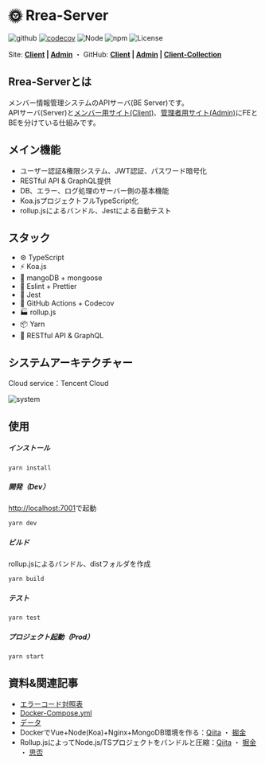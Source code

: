 # 🌞 Rrea-Server

![github](https://github.com/kensoz/Rrea-server/actions/workflows/main.yml/badge.svg)  [![codecov](https://codecov.io/gh/kensoz/Rrea-server/branch/master/graph/badge.svg?token=7ZTUS6Z4WQ)](https://codecov.io/gh/kensoz/Rrea-server)  ![Node](https://img.shields.io/badge/Node.js-v18.0.0-fb7185.svg?logo=&style=flat-square)  ![npm](https://img.shields.io/badge/npm-2.0.0-84CC16.svg?style=flat-square)  ![License](https://img.shields.io/badge/License-MIT-0284C7.svg?logo=&style=flat-square)

Site:  **[Client](http://rrea-client.live) | [Admin](http://rrea-admin.live)**  ・  GitHub:  **[Client](https://github.com/kensoz/Rrea-client) | [Admin](https://github.com/kensoz/Rrea-admin) | [Client-Collection](https://github.com/kensoz/Rrea-client-collection)**

## Rrea-Serverとは

メンバー情報管理システムのAPIサーバ(BE Server)です。  
APIサーバ(Server)と[メンバー用サイト(Client)](https://github.com/kensoz/Rrea-client)、[管理者用サイト(Admin)](https://github.com/kensoz/Rrea-admin)にFEとBEを分けている仕組みです。

## メイン機能

+ ユーザー認証&権限システム、JWT認証、パスワード暗号化
+ RESTful API & GraphQL提供
+ DB、エラー、ログ処理のサーバー側の基本機能
+ Koa.jsプロジェクトフルTypeScript化
+ rollup.jsによるバンドル、Jestによる自動テスト



## スタック

- ⚙️ TypeScript
- ⚡️ Koa.js
- 💽 mangoDB + mongoose
- 📑 Eslint + Prettier
- 🔌 Jest
- 🔩 GitHub Actions + Codecov
- 🏭 rollup.js
- 📦 Yarn
- 🔻 RESTful API & GraphQL



## システムアーキテクチャー
Cloud service：Tencent Cloud

![system](https://s2.loli.net/2022/07/16/Y7BqVkciA9MCLQZ.jpg)



## 使用

##### インストール

```bash
yarn install
```

##### 開発（Dev）

[http://localhost:7001](http://localhost:7001)で起動

```bash
yarn dev
```

##### ビルド

rollup.jsによるバンドル、distフォルダを作成

```bash
yarn build
```

##### テスト

```bash
yarn test
```

##### プロジェクト起動（Prod）

```bash
yarn start
```



## 資料&関連記事

+ [エラーコード対照表](https://github.com/kensoz/Rrea-server/blob/master/docs/error.md)
+ [Docker-Compose.yml](https://github.com/kensoz/Rrea-server/blob/master/docs/docker-compose.yml)
+ [データ](https://github.com/kensoz/Rrea-server/tree/master/docs/Rrea-database)
+ DockerでVue+Node(Koa)+Nginx+MongoDB環境を作る：[Qiita](https://qiita.com/kensoz/items/2fc0b707e91e6ec8920e) ・ [掘金](https://juejin.cn/post/7127105231086682149)
+ Rollup.jsによってNode.js/TSプロジェクトをバンドルと圧縮：[Qiita](https://qiita.com/kensoz/items/441c1f12eb61d137ee2c) ・ [掘金](https://juejin.cn/post/7130053864740356104) ・ [思否](https://segmentfault.com/a/1190000042295273)
